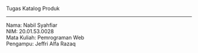 Tugas Katalog Produk<hr>
Nama: Nabil Syahfiar</br>
NIM: 20.01.53.0028</br>
Mata Kuliah: Pemrograman Web</br>
Pengampu: Jeffri Alfa Razaq
